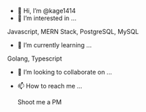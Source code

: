 - 👋 Hi, I’m @kage1414
- 👀 I’m interested in ...

Javascript, MERN Stack, PostgreSQL, MySQL
  
- 🌱 I’m currently learning ...

Golang, Typescript

- 💞️ I’m looking to collaborate on ...
- 📫 How to reach me ...

  Shoot me a PM

<!---
kage1414/kage1414 is a ✨ special ✨ repository because its `README.md` (this file) appears on your GitHub profile.
You can click the Preview link to take a look at your changes.
--->
